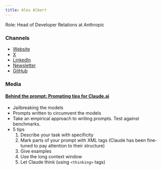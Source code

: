 ```yaml
---
title: Alex Albert
---
```


Role: Head of Developer Relations at Anthropic

### Channels
- [Website](https://alexalbert.me)
- [X](https://x.com/alexalbert)
- [LinkedIn](https://www.linkedin.com/in/alex-albert/)
- [Newsletter](https://alexalbert.substack.com)
- [GitHub](https://github.com/alexalbert)

### Media

#### [Behind the prompt: Prompting tips for Claude.ai](https://www.youtube.com/watch?v=OfUn6HjwXhI&t=24s)
- Jailbreaking the models
- Prompts written to circumvent the models
- Take an empirical approach to writing prompts. Test against benchmarks.
- 5 tips
    1. Describe your task with specificity
    2. Mark parts of your prompt with XML tags (Claude has been fine-tuned to pay attention to their structure)
    3. Give examples
    4. Use the long context window
    5. Let Claude think (using `<thinking>` tags)